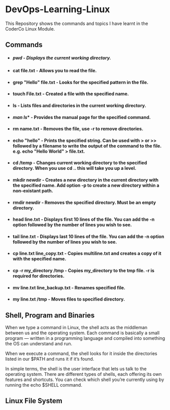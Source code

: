 # DevOps-Learning-Linux
This Repository shows the commands and topics I have learnt in the CoderCo Linux Module.

## Commands


- ##### **pwd** - Displays the current working directory.
- #### **cat file.txt** - Allows you to read the file.
- #### **grep "Hello" file.txt** - Looks for the specified pattern in the file.
- #### **touch File.txt** - Created a file with the specified name.
- #### **ls** - Lists files and directories in the current working directory.
- #### *man ls** - Provides the manual page for the specified command.
- #### **rm name.txt** - Removes the file, use -r to remove directories.
- #### **echo "hello"** - Prints the specified string. Can be used with > or >> followed by a filename to write the output of the command to the file. e.g. echo "Hello World" > file.txt.
- #### **cd /temp** - Changes current working directory to the specified directory. When you use cd .. this will take you up a level.
- #### **mkdir newdir** - Creates a new directory in the current directory with the specified name. Add option -p to create a new directory within a non-existant path.
- #### **rmdir newdir** - Removes the specified directory. Must be an empty directory.
- #### **head line.txt** - Displays first 10 lines of the file. You can add the -n option followed by the number of lines you wish to see.
- #### **tail line.txt** - Displays last 10 lines of the file. You can add the -n option followed by the number of lines you wish to see.
- #### **cp line.txt line_copy.txt** - Copies multiline.txt and creates a copy of it with the specified name.
- #### **cp -r my_directory /tmp** - Copies my_directory to the tmp file. -r is required for directories.
- #### **mv line.txt line_backup.txt** - Renames specified file.
- #### **my line.txt /tmp** - Moves files to specified directory.

## Shell, Program and Binaries

When we type a command in Linux, the shell acts as the middleman between us and the operating system. Each command is basically a small program — written in a programming language and compiled into something the OS can understand and run.

When we execute a command, the shell looks for it inside the directories listed in our $PATH and runs it if it’s found.

In simple terms, the shell is the user interface that lets us talk to the operating system. There are different types of shells, each offering its own features and shortcuts. You can check which shell you’re currently using by running the echo $SHELL command.


## Linux File System




